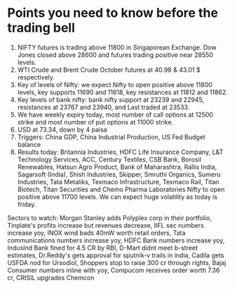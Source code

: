 # Points you need to know before the trading bell
1. NIFTY futures is trading above 11800 in Singaporean Exchange. Dow Jones closed above 28600 and futures trading positive near 28550 levels.
2. WTI Crude and Brent Crude October futures at 40.98 & 43.01 $ respectively. 
3. Key of levels of Nifty: we expect Nifty to open positive above 11800 levels, key supports 11690 and 11618, key resistances at 11812 and 11862.
4. Key levels of bank nifty: bank nifty support at 23239 and 22945, resistances at 23767 and 23940, and Last traded at 23533.
5. We have weekly expiry today, most number of call options at 12500 strike and most number of put options at 11000 strike.
6. USD at 73.34, down by 4 paisa
7. Triggers: China GDP, China Industrial Production, US Fed Budget balance
8. Results today: Britannia Industries, HDFC Life Insurance Company, L&T Technology Services, ACC, Century Textiles, CSB Bank, Borosil Renewables, Hatsun Agro Product, Bank of Maharashtra, Rallis India, Sagarsoft (India), Shish Industries, Skipper, Smruthi Organics, Sumeru Industries, Tata Metaliks, Texmaco Infrastructure, Texmaco Rail, Titan Biotech, Titan Securities and Chemo Pharma Laboratories
Nifty to open positive above 11700 levels. We can expect huge volatility as today is friday.

Sectors to watch: Morgan Stanley adds Polyplex corp in their portfolio, Tinplate's profits increase but revenues decrease, IIFL sec numbers increase yoy, INOX wind bads 40mW worth retail orders, Tata communications numbers increase yoy, HDFC Bank numbers increase yoy, IndusInd Bank fined for 4.5 CR by RBI, D-Mart didnt meet b-street estimates, Dr.Reddy's gets approval for sputnik-v trails in india, Cadila gets USFDA nod for Ursodiol, Shoppers stop to raise 300 cr through rights, Bajaj Consumer numbers inline with yoy, Compucom receives order worth 7.36 cr, CRISIL upgrades Chemcon 
